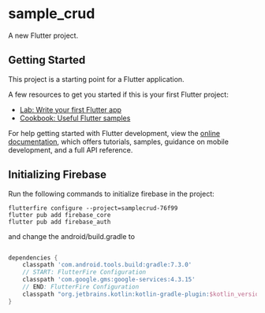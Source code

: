 # sample_crud

A new Flutter project.

## Getting Started

This project is a starting point for a Flutter application.

A few resources to get you started if this is your first Flutter project:

- [Lab: Write your first Flutter app](https://docs.flutter.dev/get-started/codelab)
- [Cookbook: Useful Flutter samples](https://docs.flutter.dev/cookbook)

For help getting started with Flutter development, view the
[online documentation](https://docs.flutter.dev/), which offers tutorials,
samples, guidance on mobile development, and a full API reference.

## Initializing Firebase

Run the following commands to initialize firebase in the project:

```shell
flutterfire configure --project=samplecrud-76f99
flutter pub add firebase_core
flutter pub add firebase_auth
```

and change the android/build.gradle to

```gradle

dependencies {
    classpath 'com.android.tools.build:gradle:7.3.0'
    // START: FlutterFire Configuration
    classpath 'com.google.gms:google-services:4.3.15'
    // END: FlutterFire Configuration
    classpath "org.jetbrains.kotlin:kotlin-gradle-plugin:$kotlin_version"
}

```

